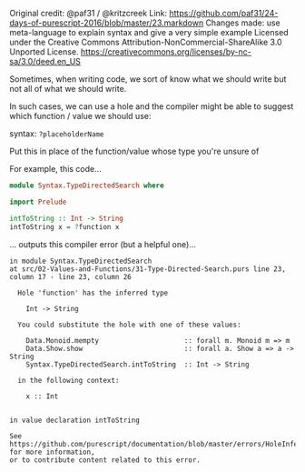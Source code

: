 Original credit: @paf31 / @kritzcreek
Link: https://github.com/paf31/24-days-of-purescript-2016/blob/master/23.markdown
Changes made: use meta-language to explain syntax and give a very simple example
Licensed under the Creative Commons Attribution-NonCommercial-ShareAlike 3.0 Unported License.
https://creativecommons.org/licenses/by-nc-sa/3.0/deed.en_US

Sometimes, when writing code, we sort of know what we should write
but not all of what we should write.

In such cases, we can use a hole and the compiler might be able
to suggest which function / value we should use:

syntax:
`?placeholderName`

Put this in place of the function/value whose type you're unsure of

For example, this code...

```purescript
module Syntax.TypeDirectedSearch where

import Prelude

intToString :: Int -> String
intToString x = ?function x
```

... outputs this compiler error (but a helpful one)...

```
in module Syntax.TypeDirectedSearch
at src/02-Values-and-Functions/31-Type-Directed-Search.purs line 23, column 17 - line 23, column 26

  Hole 'function' has the inferred type

    Int -> String

  You could substitute the hole with one of these values:

    Data.Monoid.mempty                     :: forall m. Monoid m => m
    Data.Show.show                         :: forall a. Show a => a -> String
    Syntax.TypeDirectedSearch.intToString  :: Int -> String

  in the following context:

    x :: Int


in value declaration intToString

See https://github.com/purescript/documentation/blob/master/errors/HoleInferredType.md for more information,
or to contribute content related to this error.
```
